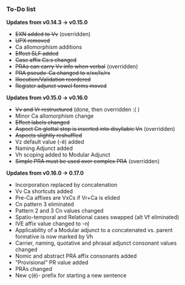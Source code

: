 ### To-Do list

**Updates from v0.14.3 -> v0.15.0**

- ~~EXN added to Vv~~ (overridden)
- ~~UPX removed~~
- Ca allomorphism additions
- ~~Effect SLF added~~
- ~~Case affix Cs:s changed~~
- ~~PRAs can carry Vv info when verbal~~ (overridden)
- ~~PRA pseudo-Ca changed to x/xx/lx/rx~~
- ~~Illocution/Validation reordered~~
- ~~Register adjunct vowel forms moved~~

**Updates from v0.15.0 -> v0.16.0**

- ~~Vv and Vr restructured~~ (done, then overridden :( )
- Minor Ca allomorphism change
- ~~Effect labels changed~~
- ~~Aspect Cn glottal stop is inserted into disyllabic Vn~~ (overridden)
- ~~Aspects slightly reshuffled~~
- Vz default value (-ë) added
- Naming Adjunct added
- Vh scoping added to Modular Adjunct
- ~~Simple PRA must be used over complex PRA~~ (overridden)

 **Updates from v0.16.0 -> 0.17.0** 
 
 - Incorporation replaced by concatenation
 - Vv Ca shortcuts added
 - Pre-Ca affixes are VxCs if Vr+Ca is elided
 - Cn pattern 3 eliminated
 - Pattern 2 and 3 Cn values changed
 - Spatio-temporal and Relational cases swapped (alt Vf eliminated)
 - IVE affix value changed to -nļ
 - Applicability of a Modular adjunct to a concatenated vs. parent formative is now marked by Vh
 - Carrier, naming, quotative and phrasal adjunct consonant values changed
 - Nomic and abstract PRA affix consonants added
 - "Provisional" PR value added
 - PRAs changed
 - New ç(ë)- prefix for starting a new sentence